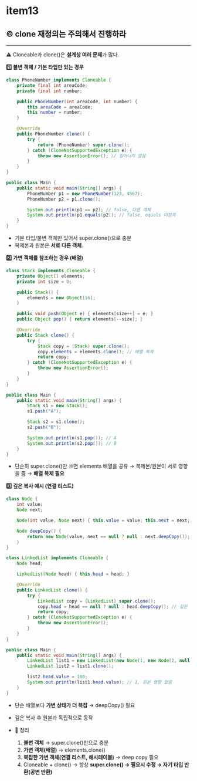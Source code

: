 # item13

## ©️ clone 재정의는 주의해서 진행하라

---

⚠️ Cloneable과 clone()은 **설계상 여러 문제**가 많다.

**1️⃣ 불변 객체 / 기본 타입만 있는 경우**

```java
class PhoneNumber implements Cloneable {
    private final int areaCode;
    private final int number;

    public PhoneNumber(int areaCode, int number) {
        this.areaCode = areaCode;
        this.number = number;
    }

    @Override
    public PhoneNumber clone() {
        try {
            return (PhoneNumber) super.clone();
        } catch (CloneNotSupportedException e) {
            throw new AssertionError(); // 일어나지 않음
        }
    }
}

public class Main {
    public static void main(String[] args) {
        PhoneNumber p1 = new PhoneNumber(123, 4567);
        PhoneNumber p2 = p1.clone();

        System.out.println(p1 == p2); // false, 다른 객체
        System.out.println(p1.equals(p2)); // false, equals 미정의
    }
}
```

- 기본 타입/불변 객체만 있어서 super.clone()으로 충분
- 복제본과 원본은 **서로 다른 객체**.

**2️⃣ 가변 객체를 참조하는 경우 (배열)**

```java
class Stack implements Cloneable {
    private Object[] elements;
    private int size = 0;

    public Stack() {
        elements = new Object[16];
    }

    public void push(Object e) { elements[size++] = e; }
    public Object pop() { return elements[--size]; }

    @Override
    public Stack clone() {
        try {
            Stack copy = (Stack) super.clone();
            copy.elements = elements.clone(); // 배열 복제
            return copy;
        } catch (CloneNotSupportedException e) {
            throw new AssertionError();
        }
    }
}

public class Main {
    public static void main(String[] args) {
        Stack s1 = new Stack();
        s1.push("A");

        Stack s2 = s1.clone();
        s2.push("B");

        System.out.println(s1.pop()); // A
        System.out.println(s2.pop()); // B
    }
}
```

- 단순히 super.clone()만 쓰면 elements 배열을 공유 → 복제본/원본이 서로 영향을 줌
  → **배열 복제 필요**

**3️⃣ 깊은 복사 예시 (연결 리스트)**

```java
class Node {
    int value;
    Node next;

    Node(int value, Node next) { this.value = value; this.next = next; }

    Node deepCopy() {
        return new Node(value, next == null ? null : next.deepCopy());
    }
}

class LinkedList implements Cloneable {
    Node head;

    LinkedList(Node head) { this.head = head; }

    @Override
    public LinkedList clone() {
        try {
            LinkedList copy = (LinkedList) super.clone();
            copy.head = head == null ? null : head.deepCopy(); // 깊은 복사
            return copy;
        } catch (CloneNotSupportedException e) {
            throw new AssertionError();
        }
    }
}

public class Main {
    public static void main(String[] args) {
        LinkedList list1 = new LinkedList(new Node(1, new Node(2, null)));
        LinkedList list2 = list1.clone();

        list2.head.value = 100;
        System.out.println(list1.head.value); // 1, 원본 영향 없음
    }
}
```

- 단순 배열보다 **가변 상태가 더 복잡** → deepCopy() 필요
- 깊은 복사 후 원본과 독립적으로 동작

- 📝 정리
    1. **불변 객체** → super.clone()만으로 충분
    2. **가변 객체(배열)** → elements.clone()
    3. **복잡한 가변 객체(연결 리스트, 해시테이블)** → deep copy 필요
    4. Cloneable + clone() → 항상 **super.clone() → 필요시 수정 → 자기 타입 반환(공변 반환)**